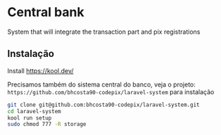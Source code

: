 
# Central bank

System that will integrate the transaction part and pix registrations




## Instalação

Install https://kool.dev/

Precisamos também do sistema central do banco, veja o projeto: `https://github.com/bhcosta90-codepix/laravel-system` para instalação

```bash
git clone git@github.com:bhcosta90-codepix/laravel-system.git
cd laravel-system
kool run setup
sudo chmod 777 -R storage
```
    
